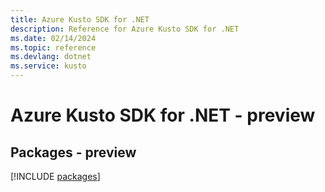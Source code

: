```yaml
---
title: Azure Kusto SDK for .NET
description: Reference for Azure Kusto SDK for .NET
ms.date: 02/14/2024
ms.topic: reference
ms.devlang: dotnet
ms.service: kusto
---
```

# Azure Kusto SDK for .NET - preview
## Packages - preview
[!INCLUDE [packages](kusto-index.md)]